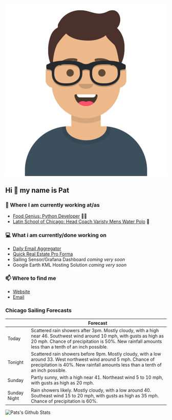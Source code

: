 [![Social banner for p-j-falconer](https://raw.githubusercontent.com/P-J-FALCONER/P-J-FALCONER/master/assets/avataaars.svg)](https://patfalconer.com/)
## Hi :wave: my name is Pat

### 💼 Where I am currently working at/as
- [Food Genius: Python Developer](https://getfoodgenius.com/) 🍔🐍
- [Latin School of Chicago: Head Coach Varisty Mens Water Polo](https://www.latinschool.org/) 🤽


### 💻 What i am currently/done working on
 - [Daily Email Aggregator](https://github.com/P-J-FALCONER/dott_daily_mail)
 - [Quick Real Estate Pro Forma](https://github.com/P-J-FALCONER/henry)
 - Sailing Sensor/Grafana Dashboard *coming very soon*
 - Google Earth KML Hosting Solution *coming very soon*

### 📫 Where to find me
 - [Website](https://patfalconer.com/)
 - [Email](mailto:patrick.j.falconer@gmail.com)


### Chicago Sailing Forecasts
|   | Forecast  |
|---|---|
| Today | Scattered rain showers after 3pm. Mostly cloudy, with a high near 46. Southwest wind around 10 mph, with gusts as high as 20 mph. Chance of precipitation is 50%. New rainfall amounts less than a tenth of an inch possible. |
| Tonight | Scattered rain showers before 9pm. Mostly cloudy, with a low around 33. West northwest wind around 5 mph. Chance of precipitation is 40%. New rainfall amounts less than a tenth of an inch possible. |
| Sunday | Partly sunny, with a high near 41. Northeast wind 5 to 10 mph, with gusts as high as 20 mph. |
| Sunday Night | Rain showers likely. Mostly cloudy, with a low around 40. Southeast wind 15 to 20 mph, with gusts as high as 35 mph. Chance of precipitation is 60%. |

![Pats's Github Stats](https://github-readme-stats.vercel.app/api?username=p-j-falconer&show_icons=true&theme=radical)
